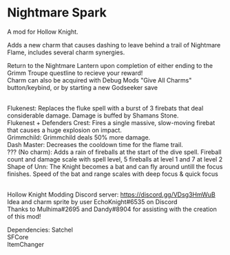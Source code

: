 ﻿# Nightmare Spark
A mod for Hollow Knight.

Adds a new charm that causes dashing to leave behind a trail of Nightmare Flame, includes several charm synergies.

Return to the Nightmare Lantern upon completion of either ending to the Grimm Troupe questline to recieve your reward!<br>
Charm can also be acquired with Debug Mods "Give All Charms" button/keybind, or by starting a new Godseeker save

<br>
Flukenest: Replaces the fluke spell with a burst of 3 firebats that deal considerable damage. Damage is buffed by Shamans Stone.<br>
Flukenest + Defenders Crest: Fires a single massive, slow-moving firebat that causes a huge explosion on impact. <br> 
Grimmchild: Grimmchild deals 50% more damage.<br>
Dash Master: Decreases the cooldown time for the flame trail.<br>
??? (No charm): Adds a rain of fireballs at the start of the dive spell. Fireball count and damage scale with spell level, 5 fireballs at level 1 and 7 at level 2 <br>
Shape of Unn: The Knight becomes a bat and can fly around untill the focus finishes. Speed of the bat and range scales with deep focus & quick focus <br>
<br>

Hollow Knight Modding Discord server: https://discord.gg/VDsg3HmWuB <br>
Idea and charm sprite by user EchoKnight#6535 on Discord <br>
Thanks to Mulhima#2695 and Dandy#8904 for assisting with the creation of this mod! 

Dependencies:
Satchel <br>
SFCore<br>
ItemChanger<br>